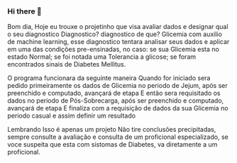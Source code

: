 ### Hi there 👋
Bom dia, 
Hoje eu trouxe o projetinho que visa avaliar dados e designar qual o seu diagnostico
Diagnostico? diagnostico de que? Glicemia
com auxilio de machine learning, esse diagnostico tentara analisar seus dados e aplicar em uma das condições pre-ensinadas, no caso:
se sua Glicemia esta no estado Normal;
se foi notada uma Tolerancia a glicose;
se foram encontrados sinais de Diabetes Mellitus.

O programa funcionara da seguinte maneira
Quando for iniciado sera pedido primeiramente os dados de Glicemia no periodo de Jejum, após ser preenchido e computado, avançará de etapa
E então sera requisitado os dados no periodo de Pós-Sobrecarga, após ser preenchido e computado, avançará de etapa
E finaliza com a requisição de dados da sua Glicemia no periodo casual e assim definir um resultado

Lembrando
Isso é apenas um projeto
Não tire conclusões precipitadas, sempre consulte a avaliação e consulta de um proficional especializado, se voce suspeita que esta com sistomas de Diabetes, va diretamente a um proficional.

<!--
**RockQuince/RockQuince** is a ✨ _special_ ✨ repository because its `README.md` (this file) appears on your GitHub profile.

Here are some ideas to get you started:

- 🔭 I’m currently working on ...
- 🌱 I’m currently learning ...
- 👯 I’m looking to collaborate on ...
- 🤔 I’m looking for help with ...
- 💬 Ask me about ...
- 📫 How to reach me: ...
- 😄 Pronouns: ...
- ⚡ Fun fact: ...
-->
